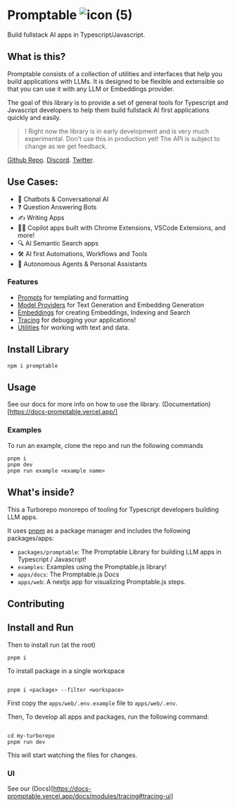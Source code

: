 # Promptable ![icon (5)](https://user-images.githubusercontent.com/5430709/218619064-c1fcdf0e-5e65-4230-b06a-a2ecc1350ed9.png)

Build fullstack AI apps in Typescript/Javascript.

## What is this?

Promptable consists of a collection of utilities and interfaces that help you build applications with LLMs. It is designed to be flexible and extensible so that you can use it with any LLM or Embeddings provider.

The goal of this library is to provide a set of general tools for Typescript and Javascript developers to help them build fullstack AI first applications quickly and easily.

> ! Right now the library is in early development and is very much experimental. Don't use this in production yet! The API is subject to change as we get feedback.

[Github Repo](https://github.com/cfortuner/promptable).
[Discord](https://discord.gg/SYmACWTf6V).
[Twitter](https://twitter.com/promptableai).

## Use Cases:

- 💬 Chatbots & Conversational AI
- ❓ Question Answering Bots
- ✍️ Writing Apps
- 🧑‍✈️ Copilot apps built with Chrome Extensions, VSCode Extensions, and more!
- 🔍 AI Semantic Search apps
- 🛠️ AI first Automations, Workflows and Tools
- 🤖 Autonomous Agents & Personal Assistants

### Features

- [Prompts](./modules/prompts.md) for templating and formatting
- [Model Providers](./modules/model-providers.md) for Text Generation and Embedding Generation
- [Embeddings](./modules/embeddings.md) for creating Embeddings, Indexing and Search
- [Tracing](./modules/tracing.md) for debugging your applications!
- [Utilities](./modules/utilities.md) for working with text and data.

## Install Library

`npm i promptable`

## Usage

See our docs for more info on how to use the library.
(Documentation)[https://docs-promptable.vercel.app/]

### Examples

To run an example, clone the repo and run the following commands

```
pnpm i
pnpm dev
pnpm run example <example name>
```

## What's inside?

This a Turborepo monorepo of tooling for Typescript developers building LLM apps.

It uses [pnpm](https://pnpm.io) as a package manager and includes the following packages/apps:

- `packages/promptable`: The Promptable Library for building LLM apps in Typescript / Javascript!
- `examples`: Examples using the Promptable.js library!
- `apps/docs`: The Promptable.js Docs
- `apps/web`: A nextjs app for visualizing Promptable.js steps.

## Contributing

## Install and Run

Then to install run (at the root)

```
pnpm i

```

To install package in a single workspace

```

pnpm i <package> --filter <workspace>

```

First copy the `apps/web/.env.example` file to `apps/web/.env`.

Then, To develop all apps and packages, run the following command:

```

cd my-turborepo
pnpm run dev

```

This will start watching the files for changes.

### UI

See our (Docs)[https://docs-promptable.vercel.app/docs/modules/tracing#tracing-ui]

